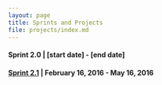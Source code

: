 ```yaml
---
layout: page
title: Sprints and Projects
file: projects/index.md
---
```


#### Sprint 2.0 | [start date] - [end date]

#### [Sprint 2.1]({{site.baseurl}}/projects/sprint_2_1) | February 16, 2016 - May 16, 2016 